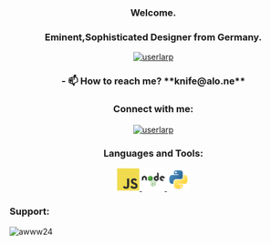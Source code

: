 <h3 align="center">Welcome.</h3>
<h3 align="center">Eminent,Sophisticated Designer from Germany.</h3>

<p align="center"> <a href="https://twitter.com/userlarp" target="blank"><img src="https://img.shields.io/twitter/follow/userlarp?logo=twitter&style=for-the-badge" alt="userlarp" /></a> </p>

<h3 align="center">- 📫 How to reach me? **knife@alo.ne**</h3>

<h3 align="center">Connect with me:</h3>
<p align="center">
<a href="https://twitter.com/userlarp" target="blank"><img align="center" src="https://raw.githubusercontent.com/rahuldkjain/github-profile-readme-generator/master/src/images/icons/Social/twitter.svg" alt="userlarp" height="30" width="40" /></a>
</p>

<h3 align=" center">Languages and Tools:</h3>
<p align="center"> <a href="https://developer.mozilla.org/en-US/docs/Web/JavaScript" target="_blank" rel="noreferrer"> <img src="https://raw.githubusercontent.com/devicons/devicon/master/icons/javascript/javascript-original.svg" alt="javascript" width="40" height="40"/> </a> <a href="https://nodejs.org" target="_blank" rel="noreferrer"> <img src="https://raw.githubusercontent.com/devicons/devicon/master/icons/nodejs/nodejs-original-wordmark.svg" alt="nodejs" width="40" height="40"/> </a> <a href="https://www.python.org" target="_blank" rel="noreferrer"> <img src="https://raw.githubusercontent.com/devicons/devicon/master/icons/python/python-original.svg" alt="python" width="40" height="40"/> </a> </p>

<h3 align="left">Support:</h3>
<p><a href="https://ko-fi.com/awww24"> <img align="left" src="https://cdn.ko-fi.com/cdn/kofi3.png?v=3" height="50" width="210" alt="awww24" /></a></p><br><br>

